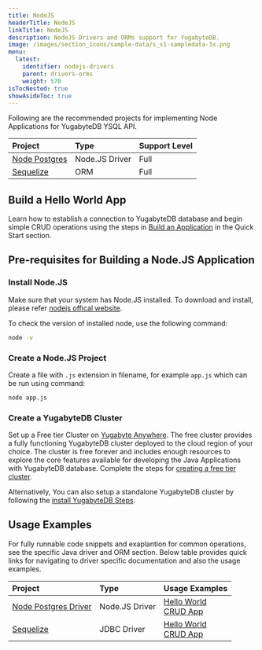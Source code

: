 ```yaml
---
title: NodeJS
headerTitle: NodeJS
linkTitle: NodeJS
description: NodeJS Drivers and ORMs support for YugabyteDB.
image: /images/section_icons/sample-data/s_s1-sampledata-3x.png
menu:
  latest:
    identifier: nodejs-drivers
    parent: drivers-orms
    weight: 570
isTocNested: true
showAsideToc: true
---
```

Following are the recommended projects for implementing Node Applications for YugabyteDB YSQL API.

| Project | Type | Support Level |
| :------ | :--- | :------------ |
| [Node Postgres](postgres-node-driver) | Node.JS Driver | Full |
| [Sequelize](sequelize) | ORM | Full |

## Build a Hello World App

Learn how to establish a connection to YugabyteDB database and begin simple CRUD operations using the steps in [Build an Application](/latest/quick-start/build-apps/nodejs/) in the Quick Start section.

## Pre-requisites for Building a Node.JS Application

### Install Node.JS

Make sure that your system has Node.JS installed. To download and install, please refer [nodejs offical website](https://nodejs.org/en/download/).

To check the version of installed node, use the following command:

```sh
node -v
```

### Create a Node.JS Project

Create a file with `.js` extension in filename, for example `app.js` which can be run using command:

```sh
node app.js
```

### Create a YugabyteDB Cluster

Set up a Free tier Cluster on [Yugabyte Anywhere](https://www.yugabyte.com/cloud/). The free cluster provides a fully functioning YugabyteDB cluster deployed to the cloud region of your choice. The cluster is free forever and includes enough resources to explore the core features available for developing the Java Applications with YugabyteDB database. Complete the steps for [creating a free tier cluster](/latest/yugabyte-cloud/cloud-quickstart/qs-add/).

Alternatively, You can also setup a standalone YugabyteDB cluster by following the [install YugabyteDB Steps](/latest/quick-start/install/macos).

## Usage Examples

For fully runnable code snippets and exaplantion for common operations, see the specific Java driver and ORM section. Below table provides quick links for navigating to driver specific documentation and also the usage examples.

| Project | Type | Usage Examples |
| :------ | :--- | :------------- |
| [Node Postgres Driver](postgres-node-driver/) | Node.JS Driver | [Hello World](/latest/quick-start/build-apps/nodejs/ysql-pg/) <br />[CRUD App](postgres-node-driver)
| [Sequelize](sequelize/) | JDBC Driver | [Hello World](/latest/quick-start/build-apps/nodejs/ysql-sequelize/) <br />[CRUD App](sequelize)
